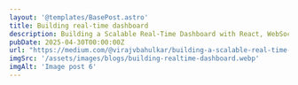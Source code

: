 ```yaml
---
layout: '@templates/BasePost.astro'
title: Building real-time dashboard
description: Building a Scalable Real-Time Dashboard with React, WebSocket, Docker, Kubernetes, and AWS
pubDate: 2025-04-30T00:00:00Z
url: "https://medium.com/@virajvbahulkar/building-a-scalable-real-time-dashboard-with-react-websocket-docker-kubernetes-and-aws-21c8e2421436"
imgSrc: '/assets/images/blogs/building-realtime-dashboard.webp'
imgAlt: 'Image post 6'
---
```


